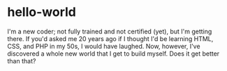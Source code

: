 # hello-world

I'm a new coder; not fully trained and not certified (yet), but I'm getting there.
If you'd asked me 20 years ago if I thought I'd be learning HTML, CSS, and PHP in my 50s, I would have laughed. 
Now, however, I've discovered a whole new world that I get to build myself. Does it get better than that?
